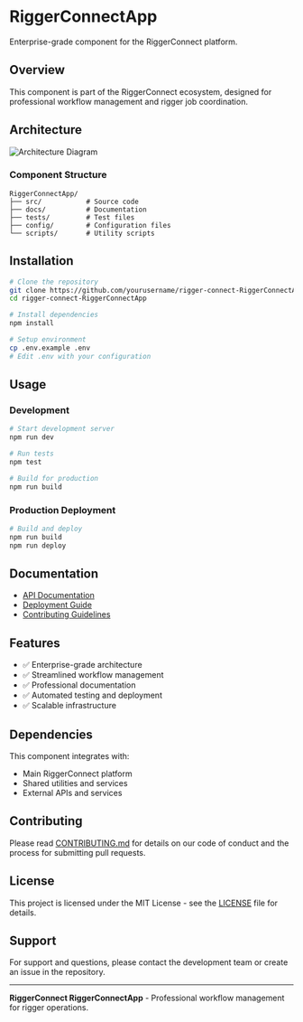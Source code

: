# RiggerConnectApp

Enterprise-grade component for the RiggerConnect platform.

## Overview

This component is part of the RiggerConnect ecosystem, designed for professional workflow management and rigger job coordination.

## Architecture

![Architecture Diagram](./docs/architecture-diagram.png)

### Component Structure

```
RiggerConnectApp/
├── src/           # Source code
├── docs/          # Documentation
├── tests/         # Test files
├── config/        # Configuration files
└── scripts/       # Utility scripts
```

## Installation

```bash
# Clone the repository
git clone https://github.com/yourusername/rigger-connect-RiggerConnectApp.git
cd rigger-connect-RiggerConnectApp

# Install dependencies
npm install

# Setup environment
cp .env.example .env
# Edit .env with your configuration
```

## Usage

### Development

```bash
# Start development server
npm run dev

# Run tests
npm test

# Build for production
npm run build
```

### Production Deployment

```bash
# Build and deploy
npm run build
npm run deploy
```

## Documentation

- [API Documentation](./docs/api.md)
- [Deployment Guide](./docs/deployment.md)
- [Contributing Guidelines](./CONTRIBUTING.md)

## Features

- ✅ Enterprise-grade architecture
- ✅ Streamlined workflow management
- ✅ Professional documentation
- ✅ Automated testing and deployment
- ✅ Scalable infrastructure

## Dependencies

This component integrates with:
- Main RiggerConnect platform
- Shared utilities and services
- External APIs and services

## Contributing

Please read [CONTRIBUTING.md](./CONTRIBUTING.md) for details on our code of conduct and the process for submitting pull requests.

## License

This project is licensed under the MIT License - see the [LICENSE](./LICENSE) file for details.

## Support

For support and questions, please contact the development team or create an issue in the repository.

---

**RiggerConnect RiggerConnectApp** - Professional workflow management for rigger operations.
